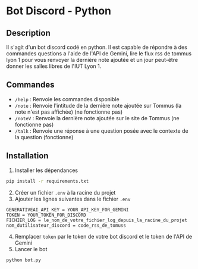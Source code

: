 # Bot Discord - Python
## Description
Il s'agit d'un bot discord codé en python. Il est capable de répondre à des commandes questions a l'aide de l'API de Gemini, lire le flux rss de tommus lyon 1 pour vous renvoyer la dernière note ajoutée et un jour peut-être donner les salles libres de l'IUT Lyon 1.

## Commandes
- `/help` : Renvoie les commandes disponible
- `/note` : Renvoie l'intitude de la dernière note ajoutée sur Tommus (la note n'est pas affichée) (ne fonctionne pas)
- `/noteV` : Renvoie la dernière note ajoutée sur le site de Tommus (ne fonctionne pas)
- `/talk` : Renvoie une réponse à une question posée avec le contexte de la question (fonctionne)

## Installation
1. Installer les dépendances
```bash
pip install -r requirements.txt
```
2. Créer un fichier `.env` à la racine du projet
3. Ajouter les lignes suivantes dans le fichier `.env`

```
GENERATIVEAI_API_KEY = YOUR_API_KEY_FOR_GEMINI
TOKEN = YOUR_TOKEN_FOR_DISCORD
FICHIER_LOG = le_nom_de_votre_fichier_log_depuis_la_racine_du_projet
nom_dutilisateur_discord = code_rss_de_tomuss
```
4. Remplacer `token` par le token de votre bot discord et le token de l'API de Gemini
5. Lancer le bot
```bash
python bot.py
```
